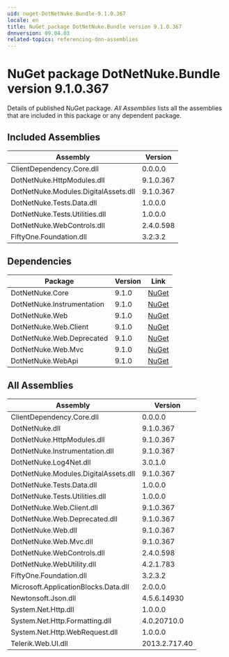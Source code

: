 ```yaml
---
uid: nuget-DotNetNuke.Bundle-9.1.0.367
locale: en
title: NuGet package DotNetNuke.Bundle version 9.1.0.367
dnnversion: 09.04.03
related-topics: referencing-dnn-assemblies
---
```


# NuGet package DotNetNuke.Bundle version 9.1.0.367
Details of published NuGet package.
*All Assemblies* lists all the assemblies that are included in this package or any dependent package.

## Included Assemblies

|Assembly|Version|
|---|---|
|ClientDependency.Core.dll|0.0.0.0|
|DotNetNuke.HttpModules.dll|9.1.0.367|
|DotNetNuke.Modules.DigitalAssets.dll|9.1.0.367|
|DotNetNuke.Tests.Data.dll|1.0.0.0|
|DotNetNuke.Tests.Utilities.dll|1.0.0.0|
|DotNetNuke.WebControls.dll|2.4.0.598|
|FiftyOne.Foundation.dll|3.2.3.2|

## Dependencies

|Package|Version|Link|
|---|---|---|
|DotNetNuke.Core|9.1.0|[NuGet](https://www.nuget.org/packages/DotNetNuke.Core/9.1.0)|
|DotNetNuke.Instrumentation|9.1.0|[NuGet](https://www.nuget.org/packages/DotNetNuke.Instrumentation/9.1.0)|
|DotNetNuke.Web|9.1.0|[NuGet](https://www.nuget.org/packages/DotNetNuke.Web/9.1.0)|
|DotNetNuke.Web.Client|9.1.0|[NuGet](https://www.nuget.org/packages/DotNetNuke.Web.Client/9.1.0)|
|DotNetNuke.Web.Deprecated|9.1.0|[NuGet](https://www.nuget.org/packages/DotNetNuke.Web.Deprecated/9.1.0)|
|DotNetNuke.Web.Mvc|9.1.0|[NuGet](https://www.nuget.org/packages/DotNetNuke.Web.Mvc/9.1.0)|
|DotNetNuke.WebApi|9.1.0|[NuGet](https://www.nuget.org/packages/DotNetNuke.WebApi/9.1.0)|

## All Assemblies

|Assembly|Version|
|---|---|
|ClientDependency.Core.dll|0.0.0.0|
|DotNetNuke.dll|9.1.0.367|
|DotNetNuke.HttpModules.dll|9.1.0.367|
|DotNetNuke.Instrumentation.dll|9.1.0.367|
|DotNetNuke.Log4Net.dll|3.0.1.0|
|DotNetNuke.Modules.DigitalAssets.dll|9.1.0.367|
|DotNetNuke.Tests.Data.dll|1.0.0.0|
|DotNetNuke.Tests.Utilities.dll|1.0.0.0|
|DotNetNuke.Web.Client.dll|9.1.0.367|
|DotNetNuke.Web.Deprecated.dll|9.1.0.367|
|DotNetNuke.Web.dll|9.1.0.367|
|DotNetNuke.Web.Mvc.dll|9.1.0.367|
|DotNetNuke.WebControls.dll|2.4.0.598|
|DotNetNuke.WebUtility.dll|4.2.1.783|
|FiftyOne.Foundation.dll|3.2.3.2|
|Microsoft.ApplicationBlocks.Data.dll|2.0.0.0|
|Newtonsoft.Json.dll|4.5.6.14930|
|System.Net.Http.dll|1.0.0.0|
|System.Net.Http.Formatting.dll|4.0.20710.0|
|System.Net.Http.WebRequest.dll|1.0.0.0|
|Telerik.Web.UI.dll|2013.2.717.40|

